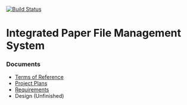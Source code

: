 [![Build Status](https://travis-ci.com/CPSC319-2017w1/ae.s-a-d-b-o-y-s.svg?token=No6Wf7GrzeXsRiivy14y&branch=master)](https://travis-ci.com/CPSC319-2017w1/ae.s-a-d-b-o-y-s)
# Integrated Paper File Management System

### Documents
+ [Terms of Reference](https://docs.google.com/document/d/1k9Gmtb0L3zqTBaOnvB-eq8Obxz5VlAwzpe1LB1dyoBA/edit?usp=sharing)
+ [Project Plans](https://docs.google.com/document/d/1IKngV72_EYL6rAMY3DvrzpGVKLzlvRlxGoFmvasICm0/edit?usp=sharing)
+ [Requirements](https://docs.google.com/document/d/1Djg4L-YAQTuvPJzN_YTseXIbH7M3VkukYJa9BH9EeEs/edit?usp=sharing)
+ Design (Unfinished)
